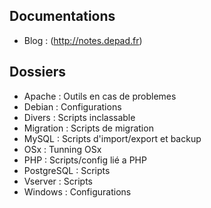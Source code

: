 Documentations
--------------

* Blog : (http://notes.depad.fr)

Dossiers
--------

* Apache     : Outils en cas de problemes
* Debian     : Configurations
* Divers     : Scripts inclassable
* Migration  : Scripts de migration
* MySQL      : Scripts d'import/export et backup
* OSx        : Tunning OSx
* PHP        : Scripts/config lié a PHP
* PostgreSQL : Scripts
* Vserver    : Scripts
* Windows    : Configurations
